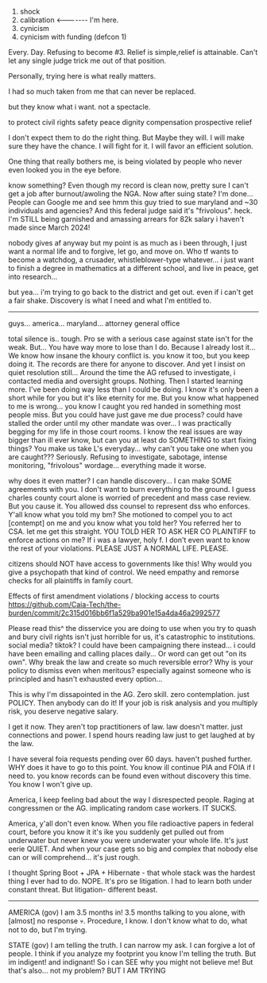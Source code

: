 1. shock
2. calibration <------- I'm here.
3. cynicism
4. cynicism with funding (defcon 1)

Every. Day. Refusing to become #3. Relief is simple,relief is attainable. Can't let any single judge trick me out of that position.

Personally, trying here is what really matters.

I had so much taken from me that can never be replaced.

but they know what i want. not a spectacle.

to protect civil rights
safety
peace
dignity
compensation
prospective relief

I don't expect them to do the right thing. But Maybe they will. I will make sure they have the chance. I will fight for it. I will favor an efficient solution.

One thing that really bothers me, is being violated by people who never even looked you in the eye before.

know something? Even though my record is clean now, pretty sure I can't get a job after burnout/awoling the NGA. Now after suing state? I'm done... People can Google me and see hmm this guy
tried to sue maryland and ~30 individuals and agencies? And this federal judge said it's "frivolous". heck. I'm STILL being garnished and amassing arrears for 82k salary i haven't made since March 2024!

nobody gives af anyway but my point is as much as i been through, I just want a normal life and to forgive, let go, and move on. Who tf wants to become a watchdog, a crusader, whistleblower-type whatever...
i just want to finish a degree in mathematics at a different school, and live in peace, get into research...

but yea... i'm trying to go back to the district and get out. even if i can't get a fair shake. Discovery is what I need and what I'm entitled to.

-------

guys... america... maryland... attorney general office

total silence is.. tough. Pro se with a serious case against state isn't for the weak. But... You have way more to lose than I do. Because I already lost it... We know how insane the khoury conflict is. you know it too, but you keep doing it. The records are there for anyone to discover. And yet I insist on quiet resolution still... Around the time the AG refused to investigate, i contacted media and oversight groups. Nothing. Then I started learning more. I've been doing way less than I could be doing. I know it's only been a short while for you but it's like eternity for me. But you know what happened to me is wrong... you know I caught you red handed in something most people miss. But you could have just gave me due process? could have stalled the order until my other mandate was over... I was practically begging for my life in those court rooms. I know the real issues are way bigger than ill ever know, but can you at least do SOMETHING to start fixing things? You make us take L's everyday... why can't you take one when you are caught??? Seriously. Refusing to investigate, sabotage, intense monitoring, "frivolous" wordage... everything made it worse.

why does it even matter? I can handle discovery... I can make SOME agreements with you. I don't want to burn everything to the ground. I guess charles county court alone is worried of precedent and mass case review. But you cause it. You allowed dss counsel to represent dss who enforces. Y'all know what you told my bm? She motioned to compel you to act [contempt] on me and you know what you told her? You referred her to CSA. let me get this straight. YOU TOLD HER TO ASK HER CO PLAINTIFF to enforce actions on me? If i was a lawyer, holy f. I don't even want to know the rest of your violations. PLEASE JUST A NORMAL LIFE. PLEASE.

citizens should NOT have access to governments like this! Why would you give a psychopath that kind of control. We need empathy and remorse checks for all plaintiffs in family court.

Effects of first amendment violations / blocking access to courts https://github.com/Caia-Tech/the-burden/commit/2c315d016bb6f1a529ba901e15a4da46a2992577

Please read this^ the disservice you are doing to use when you try to quash and bury civil rights isn't just horrible for us, it's catastrophic to institutions. social media? tiktok? I could have been campaigning there instead... i could have been emailing and calling places daily... Or word can get out "on its own". Why break the law and create so much reversible error? Why is your policy to dismiss even when meritous? especially against someone who is principled and hasn't exhausted every option...

This is why I'm dissapointed in the AG. Zero skill. zero contemplation. just POLICY. Then anybody can do it! If your job is risk analysis and you multiply risk, you deserve negative salary.

I get it now. They aren't top practitioners of law. law doesn't matter. just connections and power. I spend hours reading law just to get laughed at by the law.

I have several foia requests pending over 60 days. haven't pushed further. WHY does it have to go to this point. You know ill continue PIA and FOIA if I need to. you know records can be found even without discovery this time. You know I won't give up.

America, I keep feeling bad about the way I disrespected people. Raging at congressmen or the AG. implicating random case workers. IT SUCKS. 

America, y'all don't even know. When you file radioactive papers in federal court, before you know it it's ike you suddenly get pulled out from underwater but never knew you were underwater your whole life. It's just eerie QUIET. And when your case gets so big and complex that nobody else can or will comprehend... it's just rough.

I thought Spring Boot + JPA + Hibernate - that whole stack was the hardest thing I ever had to do. NOPE. It's pro se litigation. I had to learn both under constant threat. But litigation- different beast.



------

AMERICA (gov) I am 3.5 months in! 3.5 months talking to you alone, with [almost] no response 💀. Procedure, I know. I don't know what to do, what not to do, but I'm trying.

STATE (gov) I am telling the truth. I can narrow my ask. I can forgive a lot of people. I think if you analyze my footprint you know I'm telling the truth. But im indigent! and indignant! So i can SEE why you might not believe me! But that's also... not my problem? BUT I AM TRYING

